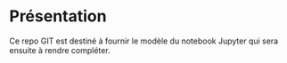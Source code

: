 # Présentation

Ce repo GIT est destiné à fournir le modèle du notebook Jupyter qui sera ensuite à rendre compléter.
